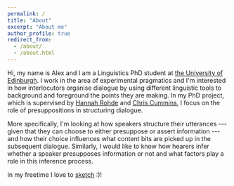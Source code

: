 ```yaml
---
permalink: /
title: "About"
excerpt: "About me"
author_profile: true
redirect_from: 
  - /about/
  - /about.html
---
```

Hi, my name is Alex and I am a Linguistics PhD student at [the University of Edinburgh](https://www.ed.ac.uk/). I work in the area of experimental pragmatics and I'm interested in how interlocutors organise dialogue by using different linguistic tools to background and foreground the points they are making. In my PhD project, which is supervised by [Hannah Rohde](http://www.lel.ed.ac.uk/~hrohde/index.html) and [Chris Cummins](http://www.crcummins.com/), I focus on the role of presuppositions in structuring dialogue.

More specifically, I'm looking at how speakers structure their utterances --- given that they can choose to either presuppose or assert information --- and how their choice influences what content bits are picked up in the subsequent dialogue. Similarly, I would like to know how hearers infer whether a speaker presupposes information or not and what factors play a role in this inference process.

In my freetime I love to [sketch](https://www.instagram.com/lordysart/) :)!
